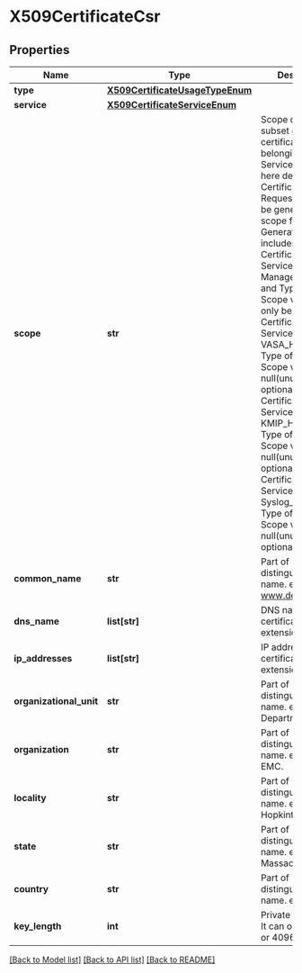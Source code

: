 # X509CertificateCsr

## Properties
Name | Type | Description | Notes
------------ | ------------- | ------------- | -------------
**type** | [**X509CertificateUsageTypeEnum**](X509CertificateUsageTypeEnum.md) |  | 
**service** | [**X509CertificateServiceEnum**](X509CertificateServiceEnum.md) |  | 
**scope** | **str** | Scope defines a subset of certificates belonging to one Service. Scope here defines what Certificate Signing Request (CSR) can be generated. The scope for CSR Generation only includes: - Certificate with Service Management_HTTP and Type of Server, Scope value can only be External - Certificate with Service VASA_HTTP and Type of Server, Scope value can be null(unused and optional) - Certificate with Service KMIP_HTTP and Type of Client, Scope value can be null(unused and optional) - Certificate with Service Syslog_HTTP and Type of Client, Scope value can be null(unused and optional)  | [optional] 
**common_name** | **str** | Part of distinguished name. e.g., www.dell.common. | [optional] 
**dns_name** | **list[str]** | DNS names in the certificate extensions | [optional] 
**ip_addresses** | **list[str]** | IP addresses in the certificate extensions | [optional] 
**organizational_unit** | **str** | Part of distinguished name. e.g., Security Department. | [optional] 
**organization** | **str** | Part of distinguished name. e.g., Dell-EMC. | [optional] 
**locality** | **str** | Part of distinguished name. e.g., Hopkinton. | [optional] 
**state** | **str** | Part of distinguished name. e.g., Massachusetts. | [optional] 
**country** | **str** | Part of distinguished name. e.g., US. | [optional] 
**key_length** | **int** | Private key length. It can only be 2048 or 4096. | 

[[Back to Model list]](../README.md#documentation-for-models) [[Back to API list]](../README.md#documentation-for-api-endpoints) [[Back to README]](../README.md)


